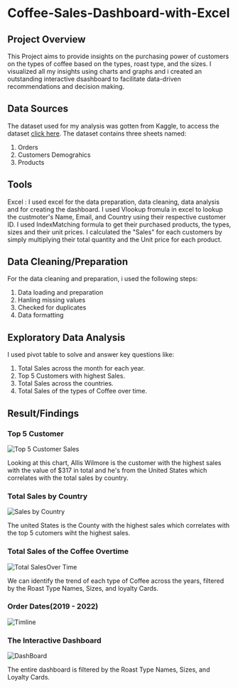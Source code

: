 # Coffee-Sales-Dashboard-with-Excel

## Project Overview 

This Project aims to provide insights on the purchasing power of customers on the types of coffee based on the types, roast type, and the sizes. I visualized all my insights using charts and graphs and i created an outstanding interactive dsashboard to facilitate data-driven recommendations and decision making.


## Data Sources 
The dataset used for my analysis was gotten from Kaggle, to access the dataset [click here](https://www.kaggle.com/datasets/mohammadkaiftahir/coffee-orders-data). The dataset contains three sheets named:
1. Orders
2. Customers Demograhics
3. Products

## Tools 

Excel : I used excel for the data preparation, data cleaning, data analysis and for creating the dashboard. I used Vlookup fromula in excel to lookup the custmoter's Name, Email, and Country using their respective customer ID. I used IndexMatching formula to get their purchased products, the types, sizes and their unit prices. I calculated the "Sales" for each customers by simply multiplying their total quantity and the Unit price for each product.



## Data Cleaning/Preparation 

For the data cleaning and preparation, i used the following steps:
1. Data loading and preparation
2. Hanling missing values
3. Checked for duplicates
4. Data formatting

## Exploratory Data Analysis 

I used pivot table to solve and answer key questions like:
1. Total Sales across the month for each year.
2. Top 5 Customers with highest Sales.
3. Total Sales across the countries.
4. Total Sales of the types of Coffee over time.

## Result/Findings

### Top 5 Customer

![Top 5 Customer Sales](https://github.com/oluwadami123/Coffee-Sales-Dashboard-with-Excel/assets/105118910/314b9a5d-d705-47f1-8b0d-4c74778d7761)

Looking at this chart, Allis Wilmore is the customer with the highest sales with the value of $317 in total and he's from the United States which correlates with the total sales by country.

### Total Sales by Country 

![Sales by Country](https://github.com/oluwadami123/Coffee-Sales-Dashboard-with-Excel/assets/105118910/3960861a-0eb7-4daf-a87c-c550980b4a42)

The united States is the County with the highest sales which correlates with the top 5 cutomers wiht the highest sales.

### Total Sales of the Coffee Overtime 

![Total SalesOver Time](https://github.com/oluwadami123/Coffee-Sales-Dashboard-with-Excel/assets/105118910/3b19ccbc-7a59-4c08-abd3-1a2c1dc5eff1)

We can identify the trend of each type of Coffee across the years, filtered by the Roast Type Names, Sizes, and loyalty Cards.

### Order Dates(2019 - 2022)

![Timline](https://github.com/oluwadami123/Coffee-Sales-Dashboard-with-Excel/assets/105118910/dd0d918c-5914-43f5-a7e7-c1ebf4a1805a)

### The Interactive Dashboard

![DashBoard](https://github.com/oluwadami123/Coffee-Sales-Dashboard-with-Excel/assets/105118910/1f4e3e86-3d09-4852-8123-84426aa02cfa)

The entire dashboard is filtered by the Roast Type Names, Sizes, and Loyalty Cards.







